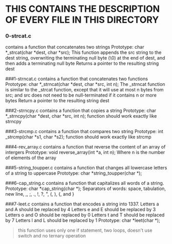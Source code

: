# THIS CONTAINS THE DESCRIPTION OF EVERY FILE IN THIS DIRECTORY

### 0-strcat.c
contains a function that concatenates two strings
Prototype: char *_strcat(char *dest, char *src);
This function appends the src string to the dest string, overwriting the terminating null byte (\0) at the end of dest, and then adds a terminating null byte
Returns a pointer to the resulting string dest

###1-strncat.c
contains a function that concatenates two functions Prototype: char *_strncat(char *dest, char *src, int n);
The _strncat function is similar to the _strcat function, except that
it will use at most n bytes from src; and
src does not need to be null-terminated if it contains n or more bytes
Return a pointer to the resulting string dest

###2-strncpy.c
contains a function that copies a string
Prototype: char *_strncpy(char *dest, char *src, int n);
function should work exactly like strncpy

###3-strcmp.c
contains a function that compares two string
Prototype: int _strcmp(char *s1, char *s2);
function should work exactly like strcmp

###4-rev_array.c
contains a function that reverse the content of an array of intergers
Prototype: void reverse_array(int *a, int n);
Where n is the number of elements of the array

###5-string_toupper.c
contains a function that changes all lowercase letters of a string to uppercase
Prototype: char *string_toupper(char *);

###6-cap_string.c
contains a function that capitalizes all words of a string.
Prototype: char *cap_string(char *);
Separators of words: space, tabulation, new line, ,, ;, ., !, ?, ", (, ), {, and }

###7-leet.c
contains a function that encodes a string into 1337.
Letters a and A should be replaced by 4
Letters e and E should be replaced by 3
Letters o and O should be replaced by 0
Letters t and T should be replaced by 7
Letters l and L should be replaced by 1
Prototype: char *leet(char *);
>this function uses only one if statement, two loops, doesn't use switch and no ternary operation
